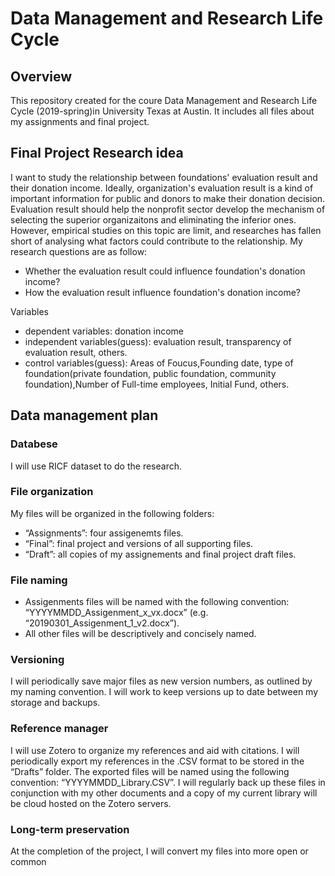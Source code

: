 # Data Management and Research Life Cycle

## Overview
This repository created for the coure Data Management and Research Life Cycle (2019-spring)in University Texas at Austin. It includes all files about my assignments and final project. 

## Final Project Research idea
I want to study the relationship between foundations' evaluation result and their donation income. Ideally, organization's evaluation result is a kind of important information for public and donors to make their donation decision. Evaluation result should help the nonprofit sector develop the mechanism of selecting the superior organizaitons and eliminating the inferior ones. However, empirical studies on this topic are limit, and researches has fallen short of analysing what factors could contribute to the relationship. My research questions are as follow:
* Whether the evaluation result could influence foundation's donation income? 
* How the evaluation result influence foundation's donation income? 

Variables 
* dependent variables: donation income
* independent variables(guess): evaluation result,  transparency of evaluation result, others.
* control variables(guess): Areas of Foucus,Founding date, type of foundation(private foundation, public foundation, community foundation),Number of Full-time employees, Initial Fund, others. 

## Data management plan

### Databese
I will use RICF dataset to do the research.

### File organization
My files will be organized in the following folders:
* “Assignments”: four assigenemts files.
*  “Final”: final project and versions of all supporting files.
*  “Draft”: all copies of my assignements and final project draft files.

### File naming
* Assigenments files will be named with the following convention: “YYYYMMDD_Assigenment_x_vx.docx” (e.g. “20190301_Assigenment_1_v2.docx”). 
* All other files will be descriptively and concisely named.

### Versioning
I will periodically save major files as new version numbers, as outlined by my naming convention. I will work to keep versions up to date between my storage and backups.

### Reference manager
I will use Zotero to organize my references and aid with citations. I will periodically export my references in the .CSV format to be stored in the “Drafts” folder. The exported files will be named using the following convention: “YYYYMMDD_Library.CSV”. I will regularly back up these files in conjunction with my other documents and a copy of my current library will be cloud hosted on the Zotero servers.

### Long-term preservation
At the completion of the project, I will convert my files into more open or common
